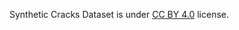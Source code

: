 Synthetic Cracks Dataset is under [CC BY 4.0](https://creativecommons.org/licenses/by/4.0/legalcode) license.